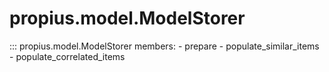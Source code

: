 # propius.model.ModelStorer

::: propius.model.ModelStorer
    members:
        - prepare
        - populate_similar_items
        - populate_correlated_items
